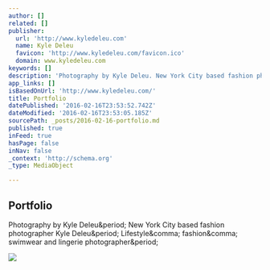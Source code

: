 ```yaml
---
author: []
related: []
publisher:
  url: 'http://www.kyledeleu.com'
  name: Kyle Deleu
  favicon: 'http://www.kyledeleu.com/favicon.ico'
  domain: www.kyledeleu.com
keywords: []
description: 'Photography by Kyle Deleu. New York City based fashion photographer Kyle Deleu. Lifestyle, fashion, swimwear and lingerie photographer.'
app_links: []
isBasedOnUrl: 'http://www.kyledeleu.com/'
title: Portfolio
datePublished: '2016-02-16T23:53:52.742Z'
dateModified: '2016-02-16T23:53:05.185Z'
sourcePath: _posts/2016-02-16-portfolio.md
published: true
inFeed: true
hasPage: false
inNav: false
_context: 'http://schema.org'
_type: MediaObject

---
```

<article style=""><h1>Portfolio</h1><p>Photography by Kyle Deleu&amp;period; New York City based fashion photographer Kyle Deleu&amp;period; Lifestyle&amp;comma; fashion&amp;comma; swimwear and lingerie photographer&amp;period;</p><img src="http://static1.squarespace.com/static/562a96fae4b01896bdbdc1fe/t/56c0916fc6fc08567a76bbd6/1455460720757/Kyle+Deleu+-+Lana+Zakocela+.jpg?format=500w" /></article>